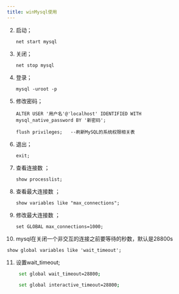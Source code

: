 ```yaml
---
title: winMysql使用
---
```

2. 启动；

   ```
   net start mysql
   ```

3. 关闭；

   ```
   net stop mysql
   ```

4. 登录；

   ```
   mysql -uroot -p
   ```

5. 修改密码；

   ```
   ALTER USER '用户名'@'localhost' IDENTIFIED WITH mysql_native_password BY '新密码';
   
   flush privileges;   --刷新MySQL的系统权限相关表
   ```

6. 退出；

   ```
   exit;
   ```

7. 查看连接数 ；

   ```
   show processlist; 
   ```

8. 查看最大连接数 ；

   ```
   show variables like "max_connections";
   ```

9. 修改最大连接数 ；

   ```
   set GLOBAL max_connections=1000; 
   ```

10. mysql在关闭一个非交互的连接之前要等待的秒数，默认是28800s 

   ```
   show global variables like 'wait_timeout';
   ```

11. 设置wait_timeout;

    ```bash
     set global wait_timeout=28800;
     
     set global interactive_timeout=28800;
    ```

    

